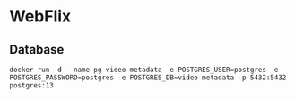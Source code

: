 # WebFlix

## Database

```
docker run -d --name pg-video-metadata -e POSTGRES_USER=postgres -e POSTGRES_PASSWORD=postgres -e POSTGRES_DB=video-metadata -p 5432:5432 postgres:13
```
